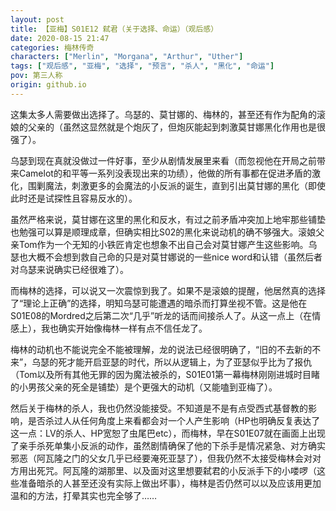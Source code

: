 ```yaml
---
layout: post
title: 【亚梅】S01E12 弑君（关于选择、命运）（观后感）
date: 2020-08-15 21:47
categories: 梅林传奇
characters: ["Merlin", "Morgana", "Arthur", "Uther"]
tags: ["观后感", "亚梅", "选择", "预言", "杀人", "黑化", "命运"]
pov: 第三人称
origin: github.io
---
```


这集太多人需要做出选择了。乌瑟的、莫甘娜的、梅林的，甚至还有作为配角的滚娘的父亲的（虽然这显然就是个炮灰了，但炮灰能起到刺激莫甘娜黑化作用也是很强了）。

乌瑟到现在真就没做过一件好事，至少从剧情发展里来看（而忽视他在开局之前带来Camelot的和平等一系列没表现出来的功绩），他做的所有事都在促进矛盾的激化，围剿魔法，刺激更多的会魔法的小反派的诞生，直到引出莫甘娜的黑化（即使此时还是试探性且容易反水的）。

虽然严格来说，莫甘娜在这里的黑化和反水，有过之前矛盾冲突加上地牢那些铺垫也勉强可以算是顺理成章，但确实相比S02的黑化来说动机的确不够强大。滚娘父亲Tom作为一个无知的小铁匠肯定也想象不出自己会对莫甘娜产生这些影响。乌瑟也大概不会想到救自己命的只是对莫甘娜说的一些nice word和认错（虽然后者对乌瑟来说确实已经很难了）。

而梅林的选择，可以说又一次震惊到我了。如果不是滚娘的提醒，他居然真的选择了“理论上正确”的选择，明知乌瑟可能遭遇的暗杀而打算坐视不管。这是他在S01E08的Mordred之后第二次“几乎”听龙的话而间接杀人了。从这一点上（在情感上），我也确实开始像梅林一样有点不信任龙了。

梅林的动机也不能说完全不能被理解，龙的说法已经很明确了，“旧的不去新的不来”，乌瑟的死才能开启亚瑟的时代，所以从逻辑上，为了亚瑟似乎比为了报仇（Tom以及所有其他无罪的因为魔法被杀的，S01E01第一幕梅林刚刚进城时目睹的小男孩父亲的死全是铺垫）是个更强大的动机（又能嗑到亚梅了）。

然后关于梅林的杀人，我也仍然没能接受。不知道是不是有点受西式基督教的影响，是否杀过人从任何角度上来看都会对一个人产生影响（HP也明确反复表达了这一点：LV的杀人、HP宽恕了虫尾巴etc），而梅林，早在S01E07就在画面上出现了亲手杀死单集小反派的动作，虽然剧情确保了他的下杀手是情况紧急、对方确实邪恶（阿瓦隆之门的父女几乎已经要淹死亚瑟了），但我仍然不太接受梅林会对对方用出死咒。阿瓦隆的湖那里、以及面对这里想要弑君的小反派手下的小喽啰（这些准备暗杀的人甚至还没有实际上做出坏事），梅林是否仍然可以以及应该用更加温和的方法，打晕其实也完全够了……